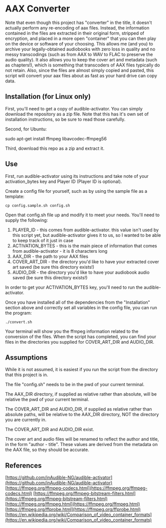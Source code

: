 # AAX Converter

Note that even though this project has "converter" in the title, it doesn't actually perform any re-encoding of aax files.  Instead, the information contained in the files are extracted in their original form, stripped of encryption, and placed in a more open "container" that you can then play on the device or software of your choosing.  This allows me (and you) to archive your legally-obtained audiobooks with zero loss in quality and no messy transcodings (such as from AAX to WAV to FLAC to preserve the audio quality).  It also allows you to keep the cover art and metadata (such as chapters!), which is something that transcoders of AAX files typically do not retain.  Also, since the files are almost simply copied and pasted, this script will convert your aax files about as fast as your hard drive can copy data.


## Installation (for Linux only)

First, you'll need to get a copy of audible-activator.  You can simply download the repository as a zip file.  Note that this has it's own set of installation instructions, so be sure to read those carefully.

Second, for Ubuntu:

sudo apt-get install ffmpeg libavcodec-ffmpeg56

Third, download this repo as a zip and extract it.


## Use

First, run audible-activator using its instructions and take note of your activation_bytes key and Player ID (Player ID is optional).

Create a config file for yourself, such as by using the sample file as a template:

```
cp config.sample.sh config.sh
```

Open that config.sh file up and modify it to meet your needs.  You'll need to supply the following:

1. PLAYER_ID - this comes from audible-activator. this value isn't used by this script yet, but audible-activator gives it to us, so I wanted to be able to keep track of it just in case
1. ACTIVATION_BYTES - this is the main piece of information that comes from audible-activator - it is 8 characters long
1. AAX_DIR - the path to your AAX files
1. COVER_ART_DIR - the directory you'd like to have your extracted cover art saved (be sure this directory exists!)
1. AUDIO_DIR - the directory you'd like to have your audiobook audio saved (be sure this directory exists!)

In order to get your ACTIVATION_BYTES key, you'll need to run the audible-activator.

Once you have installed all of the dependencies from the "Installation" section above and correctly set all variables in the config file, you can run the program:

```
./convert.sh
```

Your terminal will show you the ffmpeg information related to the conversion of the files.  When the script has completed, you can find your files in the directories you supplied for COVER_ART_DIR and AUDIO_DIR.


## Assumptions

While it is not assumed, it is easiest if you run the script from the directory that this project is in.

The file "config.sh" needs to be in the pwd of your current terminal.

The AAX_DIR directory, if supplied as relative rather than absolute, will be relative the pwd of your current terminal.

The COVER_ART_DIR and AUDIO_DIR, if supplied as relative rather than absolute paths, will be relative to the AAX_DIR directory, NOT the directory you are currently in.

The COVER_ART_DIR and AUDIO_DIR exist.

The cover art and audio files will be renamed to reflect the author and title, in the form "author - title".  These values are derived from the metadata on the AAX file, so they should be accurate.


## References

[https://github.com/inAudible-NG/audible-activator](https://github.com/inAudible-NG/audible-activator)
[https://ffmpeg.org/ffmpeg-codecs.html](https://ffmpeg.org/ffmpeg-codecs.html)
[https://ffmpeg.org/ffmpeg-bitstream-filters.html](https://ffmpeg.org/ffmpeg-bitstream-filters.html)
[https://ffmpeg.org/ffmpeg.html](https://ffmpeg.org/ffmpeg.html)
[https://ffmpeg.org/ffprobe.html](https://ffmpeg.org/ffprobe.html)
[https://en.wikipedia.org/wiki/Comparison_of_video_container_formats](https://en.wikipedia.org/wiki/Comparison_of_video_container_formats)